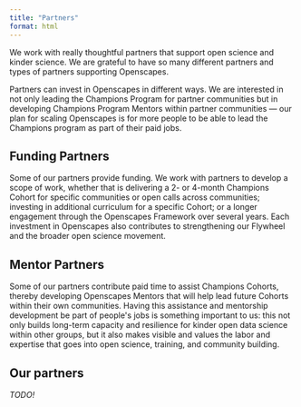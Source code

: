 ```yaml
---
title: "Partners"
format: html
---
```


We work with really thoughtful partners that support open science and kinder science. We are grateful to have so many different partners and types of partners supporting Openscapes. 

Partners can invest in Openscapes in different ways. We are interested in not only leading the Champions Program for partner communities but in developing Champions Program Mentors within partner communities — our plan for scaling Openscapes is for more people to be able to lead the Champions program as part of their paid jobs. 

## Funding Partners

Some of our partners provide funding. We work with partners to develop a scope of work, whether that is delivering a 2- or 4-month Champions Cohort for specific communities or open calls across communities; investing in additional curriculum for a specific Cohort; or a longer engagement through the Openscapes Framework over several years. Each investment in Openscapes also contributes to strengthening our Flywheel and the broader open science movement. 

## Mentor Partners

Some of our partners contribute paid time to assist Champions Cohorts, thereby developing Openscapes Mentors that will help lead future Cohorts within their own communities. Having this assistance and mentorship development be part of people's jobs is something important to us: this not only builds long-term capacity and resilience for kinder open data science within other groups, but it also makes visible and values the labor and expertise that goes into open science, training, and community building. 

<!---
[MORE!]
Currently we are working with Mentors that will be assisting Champions Cohorts for their own community (e.g. NASA), as well as with Mentors assisting Champions Cohorts outside their community (e.g. California EPA). --->


## Our partners

*TODO!*

<!---
- NCEAS
- Mozilla
- NASA
...

--->